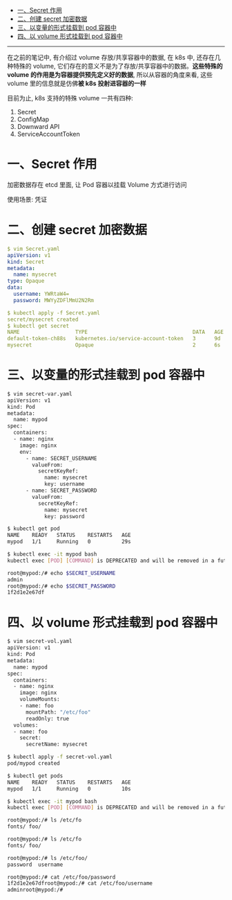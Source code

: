 

* [一、Secret 作用](#%E4%B8%80secret-%E4%BD%9C%E7%94%A8)
* [二、创建 secret 加密数据](#%E4%BA%8C%E5%88%9B%E5%BB%BA-secret-%E5%8A%A0%E5%AF%86%E6%95%B0%E6%8D%AE)
* [三、以变量的形式挂载到 pod 容器中](#%E4%B8%89%E4%BB%A5%E5%8F%98%E9%87%8F%E7%9A%84%E5%BD%A2%E5%BC%8F%E6%8C%82%E8%BD%BD%E5%88%B0-pod-%E5%AE%B9%E5%99%A8%E4%B8%AD)
* [四、以 volume 形式挂载到 pod 容器中](#%E5%9B%9B%E4%BB%A5-volume-%E5%BD%A2%E5%BC%8F%E6%8C%82%E8%BD%BD%E5%88%B0-pod-%E5%AE%B9%E5%99%A8%E4%B8%AD)


---
在之前的笔记中, 有介绍过 volume 存放/共享容器中的数据, 在 k8s 中, 还存在几种特殊的 volume, 它们存在的意义不是为了存放/共享容器中的数据。**这些特殊的 volume 的作用是为容器提供预先定义好的数据**, 所以从容器的角度来看, 这些 volume 里的信息就是仿佛**被 k8s 投射进容器的一样**

目前为止, k8s 支持的特殊 volume 一共有四种:
1. Secret
2. ConfigMap
3. Downward API
4. ServiceAccountToken

# 一、Secret 作用
加密数据存在 etcd 里面, 让 Pod 容器以挂载 Volume 方式进行访问

使用场景: 凭证


# 二、创建 secret 加密数据
```yaml
$ vim Secret.yaml
apiVersion: v1
kind: Secret
metadata:
  name: mysecret
type: Opaque
data:
  username: YWRtaW4=
  password: MWYyZDFlMmU2N2Rm

$ kubectl apply -f Secret.yaml 
secret/mysecret created
$ kubectl get secret
NAME                  TYPE                                  DATA   AGE
default-token-ch88s   kubernetes.io/service-account-token   3      9d
mysecret              Opaque                                2      6s
```

# 三、以变量的形式挂载到 pod 容器中
```bash
$ vim secret-var.yaml
apiVersion: v1
kind: Pod
metadata:
  name: mypod
spec:
  containers:
  - name: nginx
    image: nginx
    env:
      - name: SECRET_USERNAME
        valueFrom:
          secretKeyRef:
            name: mysecret
            key: username
      - name: SECRET_PASSWORD
        valueFrom:
          secretKeyRef:
            name: mysecret
            key: password

$ kubectl get pod
NAME    READY   STATUS    RESTARTS   AGE
mypod   1/1     Running   0          29s

$ kubectl exec -it mypod bash
kubectl exec [POD] [COMMAND] is DEPRECATED and will be removed in a future version. Use kubectl exec [POD] -- [COMMAND] instead.

root@mypod:/# echo $SECRET_USERNAME
admin
root@mypod:/# echo $SECRET_PASSWORD
1f2d1e2e67df
```


# 四、以 volume 形式挂载到 pod 容器中
```bash
$ vim secret-vol.yaml
apiVersion: v1
kind: Pod
metadata:
  name: mypod
spec:
  containers:
  - name: nginx
    image: nginx
    volumeMounts:
    - name: foo
      mountPath: "/etc/foo"
      readOnly: true
  volumes:
  - name: foo
    secret:
      secretName: mysecret

$ kubectl apply -f secret-vol.yaml 
pod/mypod created

$ kubectl get pods
NAME    READY   STATUS    RESTARTS   AGE
mypod   1/1     Running   0          10s

$ kubectl exec -it mypod bash
kubectl exec [POD] [COMMAND] is DEPRECATED and will be removed in a future version. Use kubectl exec [POD] -- [COMMAND] instead.

root@mypod:/# ls /etc/fo
fonts/ foo/   

root@mypod:/# ls /etc/fo
fonts/ foo/   

root@mypod:/# ls /etc/foo/
password  username

root@mypod:/# cat /etc/foo/password
1f2d1e2e67dfroot@mypod:/# cat /etc/foo/username 
adminroot@mypod:/# 
```